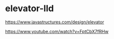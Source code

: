 # elevator-lld

https://www.javastructures.com/design/elevator

https://www.youtube.com/watch?v=FptCbX7fRHw
